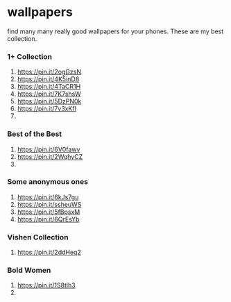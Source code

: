 # wallpapers

find many many really good wallpapers for your phones. These are my best collection.

### 1+ Collection
1. https://pin.it/2ogGzsN
2. https://pin.it/4K5inD8
3. https://pin.it/4TaCR1H
4. https://pin.it/7K7shsW
5. https://pin.it/5DzPN0k
6. https://pin.it/7v3xKfI
7. 

### Best of the Best
1. https://pin.it/6V0fawv
2. https://pin.it/2WqhyCZ
3. 

### Some anonymous ones
1. https://pin.it/6kJs7gu
2. https://pin.it/ssheuWS
3. https://pin.it/5fBpsxM
4. https://pin.it/6QrEsYb

### Vishen Collection
1. https://pin.it/2ddHeq2

### Bold Women
1. https://pin.it/1S8tlh3
2. 
